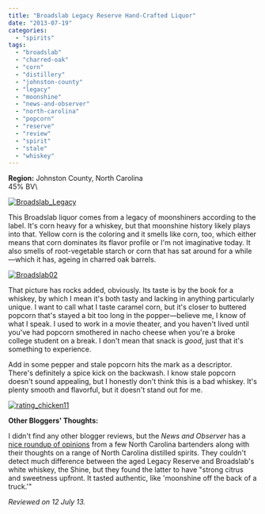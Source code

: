 ```yaml
---
title: "Broadslab Legacy Reserve Hand-Crafted Liquor"
date: "2013-07-19"
categories: 
  - "spirits"
tags: 
  - "broadslab"
  - "charred-oak"
  - "corn"
  - "distillery"
  - "johnston-county"
  - "legacy"
  - "moonshine"
  - "news-and-observer"
  - "north-carolina"
  - "popcorn"
  - "reserve"
  - "review"
  - "spirit"
  - "stale"
  - "whiskey"
---
```


**Region:** Johnston County, North Carolina\
45% BV\

[![Broadslab_Legacy](http://s3.amazonaws.com/thegourmez-wpmedia/2013/07/Broadslab_Legacy-332x500.jpg)](http://www.thegourmez.com/2013/07/broadslab-legacy-reserve-hand-crafted-liquor/broadslab_legacy/)

This Broadslab liquor comes from a legacy of moonshiners according to the label. It's corn heavy for a whiskey, but that moonshine history likely plays into that. Yellow corn is the coloring and it smells like corn, too, which either means that corn dominates its flavor profile or I'm not imaginative today. It also smells of root-vegetable starch or corn that has sat around for a while—which it has, ageing in charred oak barrels.

[![Broadslab02](http://s3.amazonaws.com/thegourmez-wpmedia/2013/07/Broadslab02-332x500.jpg)](http://www.thegourmez.com/2013/07/broadslab-legacy-reserve-hand-crafted-liquor/broadslab02/)

That picture has rocks added, obviously. Its taste is by the book for a whiskey, by which I mean it's both tasty and lacking in anything particularly unique. I want to call what I taste caramel corn, but it's closer to buttered popcorn that's stayed a bit too long in the popper—believe me, I know of what I speak. I used to work in a movie theater, and you haven't lived until you've had popcorn smothered in nacho cheese when you're a broke college student on a break. I don't mean that snack is _good_, just that it's something to experience.

Add in some pepper and stale popcorn hits the mark as a descriptor. There's definitely a spice kick on the backwash. I know stale popcorn doesn't sound appealing, but I honestly don't think this is a bad whiskey. It's plenty smooth and flavorful, but it doesn't stand out for me.

[![rating_chicken11](http://s3.amazonaws.com/thegourmez-wpmedia/2009/02/rating_chicken11.gif)](http://www.thegourmez.com/2009/02/barten-guestier-private-selection-merlot-2006/rating_chicken11/)

**Other Bloggers' Thoughts:**

I didn't find any other blogger reviews, but the _News and Observer_ has a [nice roundup of opinions](http://www.newsobserver.com/2012/10/02/2386109/from-still-to-store-north-carolina.html) from a few North Carolina bartenders along with their thoughts on a range of North Carolina distilled spirits. They couldn't detect much difference between the aged Legacy Reserve and Broadslab's white whiskey, the Shine, but they found the latter to have "strong citrus and sweetness upfront. It tasted authentic, like 'moonshine off the back of a truck.'"

_Reviewed on 12 July 13._
